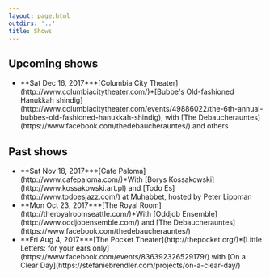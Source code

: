 ```yaml
---
layout: page.html
outdirs: '..'
title: Shows
---
```


## Upcoming shows
<ul>
<li><span>**Sat Dec 16, 2017**</span><span>*[Columbia City Theater](http://www.columbiacitytheater.com/)*</span><span>[Bubbe's Old-fashioned Hanukkah shindig](http://www.columbiacitytheater.com/events/49886022/the-6th-annual-bubbes-old-fashioned-hanukkah-shindig), with [The Debaucherauntes](https://www.facebook.com/thedebaucherauntes/) and others</span></li>
</ul>


## Past shows
<ul>
<li><span>**Sat Nov 18, 2017**</span><span>*[Cafe Paloma](http://www.cafepaloma.com/)*</span><span>With [Borys Kossakowski](http://www.kossakowski.art.pl) and [Todo Es](http://www.todoesjazz.com/) at Muhabbet, hosted by Peter Lippman</span></li>
<li><span>**Mon Oct 23, 2017**</span><span>*[The Royal Room](http://theroyalroomseattle.com/)*</span><span>With [Oddjob Ensemble](http://www.oddjobensemble.com/) and [The Debaucherauntes](https://www.facebook.com/thedebaucherauntes/)</span></li>
<li><span>**Fri Aug 4, 2017**</span><span>*[The Pocket Theater](http://thepocket.org/)*</span><span>[Little Letters: for your ears only](https://www.facebook.com/events/836392326529179/) with [On a Clear Day](https://stefaniebrendler.com/projects/on-a-clear-day/)</span></li>
</ul>